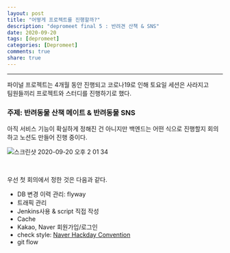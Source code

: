 ```yaml
---
layout: post
title: "어떻게 프로젝트를 진행할까?"    
description: "depromeet final 5 : 반려견 산책 & SNS"
date: 2020-09-20
tags: [depromeet]
categories: [Depromeet]
comments: true
share: true
--- 
```



---



파이널 프로젝트는 4개월 동안 진행되고 코로나19로 인해 토요일 세션은 사라지고                
팀원들끼리 프로젝트와 스터디를 진행하기로 했다.               
                           


### 주제: 반려동물 산책 메이트 & 반려동물 SNS            

아직 서비스 기능이 확실하게 정해진 건 아니지만 백엔드는 어떤 식으로 진행할지 회의하고 노션도 만들어 진행 중이다.      


![스크린샷 2020-09-20 오후 2 01 34](https://user-images.githubusercontent.com/33855307/93694823-58d9a900-fb4b-11ea-9171-0278cf511c93.png)          

<br />   

우선 첫 회의에서 정한 것은 다음과 같다.   

- DB 변경 이력 관리: flyway     
- 트래픽 관리     
- Jenkins사용 & script 직접 작성      
- Cache       
- Kakao, Naver 회원가입/로그인     
- check style: [Naver Hackday Convention](https://naver.github.io/hackday-conventions-java/)            
- git flow   

